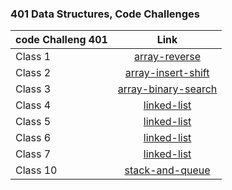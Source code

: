 ### 401 Data Structures, Code Challenges

| code Challeng 401     | Link                                                            |
| ----------------------|:---------------------------------------------------------------:|
|  Class 1              |[array-reverse](./array-reverse/README.md)                       |
|  Class 2              |[array-insert-shift](./array-insert-shift/README.md)             |
|  Class 3              |[array-binary-search](./array-binary-search/README.md)           |
|  Class 4              |[linked-list](./linked-list/README.md)                           |
|  Class 5              |[linked-list](./linked-list/README.md)                           |
|  Class 6              |[linked-list](./linked-list/README.md)                           |
|  Class 7              |[linked-list](./linked-list/README.md)                           |
|  Class 10             |[stack-and-queue](./stack-and-queue/README.md)                   |




